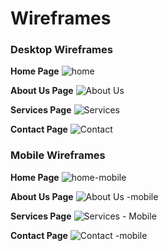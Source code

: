 # Wireframes


### Desktop Wireframes

__Home Page__
![home](https://user-images.githubusercontent.com/79915855/120120246-e6b66b00-c193-11eb-8630-2320676af5cf.png)

__About Us Page__
![About Us](https://user-images.githubusercontent.com/79915855/120120242-e5853e00-c193-11eb-945d-bc83c2e0bb6f.png)

__Services Page__
![Services](https://user-images.githubusercontent.com/79915855/120120248-e6b66b00-c193-11eb-910a-4679b246a302.png)

__Contact Page__
![Contact](https://user-images.githubusercontent.com/79915855/120120245-e61dd480-c193-11eb-9135-d3c3242d487c.png)

### Mobile Wireframes

__Home Page__
![home-mobile](https://user-images.githubusercontent.com/79915855/120721195-3f07a880-c4c5-11eb-9e80-b937a0b43a4b.png)

__About Us Page__
![About Us -mobile](https://user-images.githubusercontent.com/79915855/120722011-da4d4d80-c4c6-11eb-936f-5d209ad97928.png)

__Services Page__
![Services - Mobile](https://user-images.githubusercontent.com/79915855/120721787-7165d580-c4c6-11eb-86d4-acf1d1ef4c7d.png)


__Contact Page__
![Contact -mobile](https://user-images.githubusercontent.com/79915855/120721538-f3093380-c4c5-11eb-953a-e9135d43ba7d.png)



